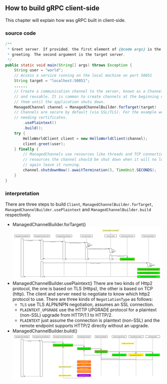 ## How to build gRPC client-side

This chapter will explain how was gRPC built in client-side.

### source code
```java
/**
 * Greet server. If provided, the first element of {@code args} is the name to use in the
 * greeting. The second argument is the target server.
 */
public static void main(String[] args) throws Exception {
    String user = "world";
    // Access a service running on the local machine on port 50051
    String target = "localhost:50051";
    ......
    // Create a communication channel to the server, known as a Channel. Channels are thread-safe
    // and reusable. It is common to create channels at the beginning of your application and reuse
    // them until the application shuts down.
    ManagedChannel channel = ManagedChannelBuilder.forTarget(target)
    // Channels are secure by default (via SSL/TLS). For the example we disable TLS to avoid
    // needing certificates.
        .usePlaintext()
        .build();
    try {
        HelloWorldClient client = new HelloWorldClient(channel);
        client.greet(user);
    } finally {
        // ManagedChannels use resources like threads and TCP connections. To prevent leaking these
        // resources the channel should be shut down when it will no longer be used. If it may be used
        // again leave it running.
        channel.shutdownNow().awaitTermination(5, TimeUnit.SECONDS);
    }
}
```

### interpretation

There are three steps to build `Client`, `ManagedChannelBuilder.forTarget`, `ManagedChannelBuilder.usePlaintext` and `ManagedChannelBuilder.build` respectively.

+ ManagedChannelBuilder.forTarget()
  ![forPort](how-to-build/how-to-build-grpc-client-side-fortarget.svg)
+ ManagedChannelBuilder.usePlaintext()
  There are two kinds of Http2 protocol, the one is based on TLS (Https), the other is based on TCP (http).
  The client and server need to negotiate to know which http2 protocol to use.
  There are three kinds of `NegotiationType` as follows:
  - `TLS` use TLS ALPN/NPN negotiation, assumes an SSL connection.
  - `PLAINTEXT_UPGRADE` use the HTTP UPGRADE protocol for a plaintext (non-SSL) upgrade from HTTP/1.1 to HTTP/2.
  - `PLAINTEXT` just assume the connection is plaintext (non-SSL) and the remote endpoint supports HTTP/2 directly without an upgrade.
+ ManagedChannelBuilder.build()
  ![build](how-to-build/how-to-build-grpc-client-side-build.svg)
  